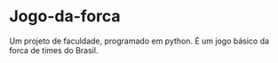 # Jogo-da-forca
Um projeto de faculdade, programado em python. É um jogo básico da forca de times do Brasil.
